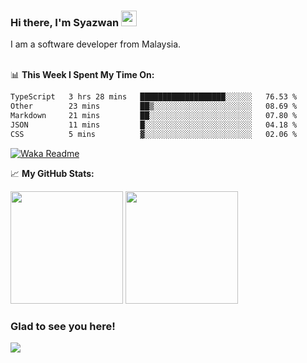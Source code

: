 ### Hi there, I'm Syazwan <img src="https://media.giphy.com/media/hvRJCLFzcasrR4ia7z/giphy.gif" width="25px">
I am a software developer from Malaysia.
<br/><br/>

📊 **This Week I Spent My Time On:**
<!--START_SECTION:waka-->

```txt
TypeScript   3 hrs 28 mins   ███████████████████░░░░░░   76.53 %
Other        23 mins         ██▒░░░░░░░░░░░░░░░░░░░░░░   08.69 %
Markdown     21 mins         ██░░░░░░░░░░░░░░░░░░░░░░░   07.80 %
JSON         11 mins         █░░░░░░░░░░░░░░░░░░░░░░░░   04.18 %
CSS          5 mins          ▓░░░░░░░░░░░░░░░░░░░░░░░░   02.06 %
```

<!--END_SECTION:waka-->
[![Waka Readme](https://github.com/syazwanz/syazwanz/actions/workflows/wakatime.yml/badge.svg)](https://github.com/syazwanz/syazwanz/actions/workflows/wakatime.yml)

📈 **My GitHub Stats:**

<p>
  <img height="180em" src="https://github-readme-stats.vercel.app/api?username=syazwanz&show_icons=true&hide_border=false&&count_private=true&include_all_commits=true" />
  <img height="180em" src="https://github-readme-stats.vercel.app/api/top-langs/?username=syazwanz&exclude_repo=KNN-Image-Classification&show_icons=true&hide_border=false&layout=compact&langs_count=8"/>
</p>

### Glad to see you here!
![](https://visitor-badge.glitch.me/badge?page_id=syazwanz.syazwanz)
